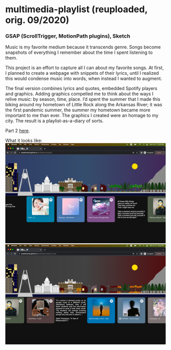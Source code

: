 # multimedia-playlist (reuploaded, orig. 09/2020)
### GSAP (ScrollTrigger, MotionPath plugins), Sketch
Music is my favorite medium because it transcends genre. Songs become snapshots of everything I remember about the time I spent listening to them.

This project is an effort to capture all I can about my favorite songs. At first, I planned to create a webpage with snippets of their lyrics, until I realized this would condense music into words, when instead I wanted to augment.

The final version combines lyrics and quotes, embedded Spotify players and graphics. Adding graphics compelled me to think about the ways I relive music: by season, time, place. I’d spent the summer that I made this biking around my hometown of Little Rock along the Arkansas River; it was the first pandemic summer, the summer my hometown became more important to me than ever. The graphics I created were an homage to my city. The result is a playlist-as-a-diary of sorts.

Part 2 [here](https://github.com/fibanneacci/multimedia-playlist-cont).

What it looks like:
![spring — blue-purple sky over a sketch of Little Rock and some songs](ss0.png)
![autumn](ss1.png)